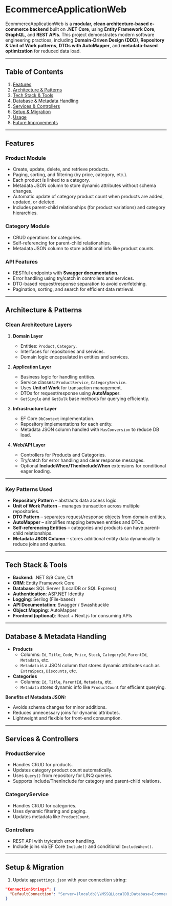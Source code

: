 # EcommerceApplicationWeb

EcommerceApplicationWeb is a **modular, clean architecture-based e-commerce backend** built on **.NET Core**, using **Entity Framework Core**, **GraphQL**, and **REST APIs**. This project demonstrates modern software engineering practices, including **Domain-Driven Design (DDD)**, **Repository & Unit of Work patterns**, **DTOs with AutoMapper**, and **metadata-based optimization** for reduced data load.

---

## Table of Contents

1. [Features](#features)  
2. [Architecture & Patterns](#architecture--patterns)  
3. [Tech Stack & Tools](#tech-stack--tools)  
4. [Database & Metadata Handling](#database--metadata-handling)  
5. [Services & Controllers](#services--controllers)  
6. [Setup & Migration](#setup--migration)  
7. [Usage](#usage)  
8. [Future Improvements](#future-improvements)  

---

## Features

### Product Module
- Create, update, delete, and retrieve products.
- Paging, sorting, and filtering (by price, category, etc.).
- Each product is linked to a category.
- Metadata JSON column to store dynamic attributes without schema changes.
- Automatic update of category product count when products are added, updated, or deleted.
- Includes parent-child relationships (for product variations) and category hierarchies.

### Category Module
- CRUD operations for categories.
- Self-referencing for parent-child relationships.
- Metadata JSON column to store additional info like product counts.

### API Features
- RESTful endpoints with **Swagger documentation**.
- Error handling using try/catch in controllers and services.
- DTO-based request/response separation to avoid overfetching.
- Pagination, sorting, and search for efficient data retrieval.

---

## Architecture & Patterns

### Clean Architecture Layers

1. **Domain Layer**
   - Entities: `Product`, `Category`.
   - Interfaces for repositories and services.
   - Domain logic encapsulated in entities and services.

2. **Application Layer**
   - Business logic for handling entities.
   - Service classes: `ProductService`, `CategoryService`.
   - Uses **Unit of Work** for transaction management.
   - DTOs for request/response using **AutoMapper**.
   - `GetSingle` and `GetBulk` base methods for querying efficiently.

3. **Infrastructure Layer**
   - EF Core `DbContext` implementation.
   - Repository implementations for each entity.
   - Metadata JSON column handled with `HasConversion` to reduce DB load.

4. **Web/API Layer**
   - Controllers for Products and Categories.
   - Try/catch for error handling and clear response messages.
   - Optional **IncludeWhen/ThenIncludeWhen** extensions for conditional eager loading.

---

### Key Patterns Used
- **Repository Pattern** – abstracts data access logic.  
- **Unit of Work Pattern** – manages transaction across multiple repositories.  
- **DTO Pattern** – separates request/response objects from domain entities.  
- **AutoMapper** – simplifies mapping between entities and DTOs.  
- **Self-referencing Entities** – categories and products can have parent-child relationships.  
- **Metadata JSON Column** – stores additional entity data dynamically to reduce joins and queries.  

---

## Tech Stack & Tools

- **Backend**: .NET 8/9 Core, C#  
- **ORM**: Entity Framework Core  
- **Database**: SQL Server (LocalDB or SQL Express)  
- **Authentication**: ASP.NET Identity  
- **Logging**: Serilog (File-based)  
- **API Documentation**: Swagger / Swashbuckle  
- **Object Mapping**: AutoMapper  
- **Frontend (optional)**: React + Next.js for consuming APIs  

---

## Database & Metadata Handling

- **Products**
  - Columns: `Id`, `Title`, `Code`, `Price`, `Stock`, `CategoryId`, `ParentId`, `Metadata`, etc.
  - `Metadata` is a JSON column that stores dynamic attributes such as `ExtraSpecs`, `Discounts`, etc.
- **Categories**
  - Columns: `Id`, `Title`, `ParentId`, `Metadata`, etc.
  - `Metadata` stores dynamic info like `ProductCount` for efficient querying.

**Benefits of Metadata JSON:**
- Avoids schema changes for minor additions.
- Reduces unnecessary joins for dynamic attributes.
- Lightweight and flexible for front-end consumption.

---

## Services & Controllers

### ProductService
- Handles CRUD for products.
- Updates category product count automatically.
- Uses `Query()` from repository for LINQ queries.
- Supports Include/ThenInclude for category and parent-child relations.

### CategoryService
- Handles CRUD for categories.
- Uses dynamic filtering and paging.
- Updates metadata like `ProductCount`.

### Controllers
- REST API with try/catch error handling.
- Include joins via EF Core `Include()` and conditional `IncludeWhen()`.

---

## Setup & Migration

1. Update `appsettings.json` with your connection string:

```json
"ConnectionStrings": {
  "DefaultConnection": "Server=(localdb)\\MSSQLLocalDB;Database=EcommerceApp;Integrated Security=True;TrustServerCertificate=True;"
}
